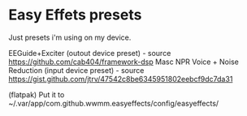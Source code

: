# Easy Effets presets

Just presets i'm using on my device.

EEGuide+Exciter (outout device preset) - source https://github.com/cab404/framework-dsp
Masc NPR Voice + Noise Reduction (input device preset) - source https://gist.github.com/jtrv/47542c8be6345951802eebcf9dc7da31

(flatpak) Put it to ~/.var/app/com.github.wwmm.easyeffects/config/easyeffects/
